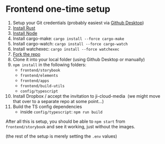 # Frontend one-time setup

1. Setup your Git credentials (probably easiest via [Github Desktop](https://desktop.github.com/))
2. [Install Rust](https://www.rust-lang.org/tools/install)
3. [Install Node](https://nodejs.org/en/)
4. Install cargo-make: `cargo install --force cargo-make`
5. Install cargo-watch: `cargo install --force cargo-watch`
6. Install watchexec: `cargo install --force watchexec`
7. [Fork the repo](https://github.com/ji-devs/ji-cloud)
8. Clone it into your local folder (using Github Desktop or manually) 
9. `npm install` in the following folders:
    * `frontend/storybook`
    * `frontend/elements`
    * `frontend/apps`
    * `frontend/build-utils`
    * `config/typescript`
10. Install Dropbox / accept the invitation to ji-cloud-media  (we might move that over to a separate repo at some point...)
11. Build the TS config dependencies
    * inside `config/typescript`: `npm run build`

After all this is setup, you should be able to `npm start` from `frontend/storybook` and see it working, just without the images.

(the rest of the setup is merely setting the `.env` values)